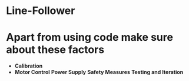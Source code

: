 # Line-Follower
# Apart from using code make sure about these factors
- **Calibration**
- **Motor Control**
**Power Supply**
**Safety Measures**
**Testing and Iteration**
